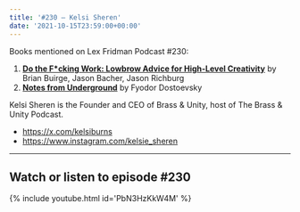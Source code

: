 ```yaml
---
title: '#230 – Kelsi Sheren'
date: '2021-10-15T23:59:00+00:00'
---
```


Books mentioned on Lex Fridman Podcast #230:

1. <b><a href="https://amzn.to/3WcgEMT" target="_blank" rel="sponsored noopener noreferrer">Do the F*cking Work: Lowbrow Advice for High-Level Creativity</a></b> by Brian Buirge, Jason Bacher, Jason Richburg
2. <b><a href="https://amzn.to/3GANxgy" target="_blank" rel="sponsored noopener noreferrer">Notes from Underground</a></b> by Fyodor Dostoevsky

<!--more-->

Kelsi Sheren is the Founder and CEO of Brass &amp; Unity, host of The Brass &amp; Unity Podcast.

- <a href="https://x.com/kelsiburns" target="_blank">https://x.com/kelsiburns</a>
- <a href="https://www.instagram.com/kelsie_sheren" target="_blank">https://www.instagram.com/kelsie_sheren</a>

- - - - - -

## Watch or listen to episode #230

{% include youtube.html id='PbN3HzKkW4M' %}